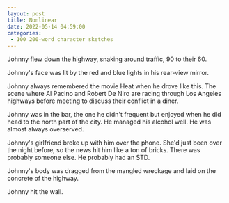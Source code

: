 ```yaml
---
layout: post
title: Nonlinear
date: 2022-05-14 04:59:00
categories:
 - 100 200-word character sketches
---
```


Johnny flew down the highway, snaking around traffic, 90 to their 60.

Johnny's face was lit by the red and blue lights in his rear-view mirror.

Johnny always remembered the movie Heat when he drove like this. The scene where Al Pacino and Robert De Niro are racing through Los Angeles highways before meeting to discuss their conflict in a diner.

Johnny was in the bar, the one he didn't frequent but enjoyed when he did head to the north part of the city. He managed his alcohol well. He was almost always overserved.

Johnny's girlfriend broke up with him over the phone. She'd just been over the night before, so the news hit him like a ton of bricks. There was probably someone else. He probably had an STD.

Johnny's body was dragged from the mangled wreckage and laid on the concrete of the highway.

Johnny hit the wall.


